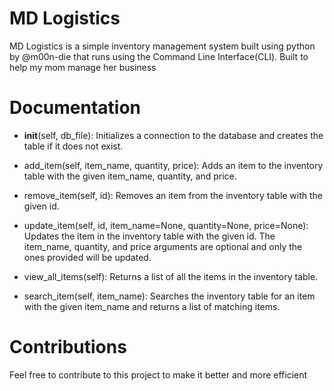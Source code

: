 # MD Logistics 
MD Logistics is a simple inventory management system built using python by @m00n-die that runs using the Command Line Interface(CLI).
Built to help my mom manage her business

# Documentation
* __init__(self, db_file): Initializes a connection to the database and creates the table if it does not exist.

* add_item(self, item_name, quantity, price): Adds an item to the inventory table with the given item_name, quantity, and price.

* remove_item(self, id): Removes an item from the inventory table with the given id.

* update_item(self, id, item_name=None, quantity=None, price=None): Updates the item in the inventory table with the given id. The item_name, quantity, and price arguments are optional and only the ones provided will be updated.

* view_all_items(self): Returns a list of all the items in the inventory table.

* search_item(self, item_name): Searches the inventory table for an item with the given item_name and returns a list of matching items.

# Contributions
Feel free to contribute to this project to make it better and more efficient
